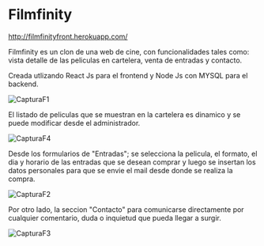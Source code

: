 # Filmfinity

http://filmfinityfront.herokuapp.com/

Filmfinity es un clon de una web de cine, con funcionalidades tales como: vista detalle de las peliculas en cartelera, venta de entradas y contacto.

Creada utlizando React Js para el frontend y Node Js con MYSQL para el backend.

![CapturaF1](https://user-images.githubusercontent.com/99997724/196008432-6e0bbf2e-3cc9-4772-99bf-4960e1578876.PNG)

El listado de peliculas que se muestran en la cartelera es dinamico y se puede modificar desde el administrador.

![CapturaF4](https://user-images.githubusercontent.com/99997724/196008498-c09b40da-2d70-4d3c-a8d9-aa7df2acdf31.PNG)

Desde los formularios de "Entradas"; se selecciona la pelicula, el formato, el dia y horario de las entradas que se desean comprar y luego se insertan los datos personales para que se envie el mail desde donde se realiza la compra.

![CapturaF2](https://user-images.githubusercontent.com/99997724/196008757-f97d37aa-eaaf-47d8-8e21-1fd39791d6eb.PNG)

Por otro lado, la seccion "Contacto" para comunicarse directamente por cualquier comentario, duda o inquietud que pueda llegar a surgir.

![CapturaF3](https://user-images.githubusercontent.com/99997724/196008894-3a929265-16c4-48a2-b27f-1a16fdc2a780.PNG)
